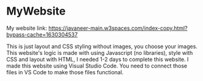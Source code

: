 # MyWebsite
My website link: https://javaneer-main.w3spaces.com/index-copy.html?bypass-cache=1630304537


This is just layout and CSS styling without images, you choose your images.
This website's logic is made with using Javascript (no libraries), style with CSS and layout with HTML,
I needed 1-2 days to complete this website. I made this website using Visual Studio Code. You need to connect those files in VS Code to make those files functional.
